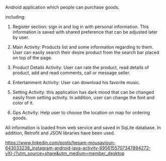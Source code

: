 Android application which people can purchase goods.

including:

1. Register section: sign in and log in with personal information. This information is saved with shared preference that can be adjusted later by user.

2. Main Activity: Products list and some information regarding to them. User can easily search their desire product from the search bar placed on top of the page.

3. Product Details Activity: User can rate the product, read details of product, add and read comments, call or message seller.

4. Entertainment Activity: User can download his favorite music.

5. Setting Activity: this application has dark mood that can be changed easily from setting activity. In addition, user can change the font and color of it.

6. Gps Activity: Help user to choose the location on map for ordering goods.

All information is loaded from web service and saved in SqLite database. In addition, Retrofit and JSON libraries have been used.

https://www.linkedin.com/posts/hesam-mousavioun-643033238_instagram-android-java-activity-6956155707347894272-vXI-/?utm_source=share&utm_medium=member_desktop
